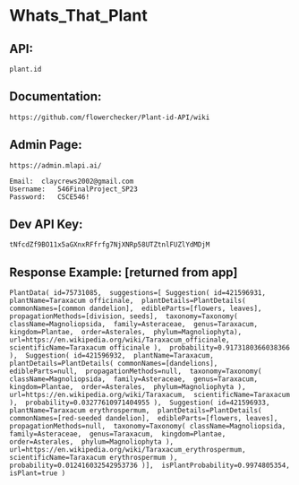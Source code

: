 # Whats_That_Plant



## API:
	plant.id

## Documentation:
	https://github.com/flowerchecker/Plant-id-API/wiki
	
## Admin Page:
	https://admin.mlapi.ai/
	
	Email: 	claycrews2002@gmail.com
	Username: 	546FinalProject_SP23
	Password: 	CSCE546!
	
## Dev API Key:
	tNfcdZf9BO11x5aGXnxRFfrfg7NjXNRp58UTZtnlFUZlYdMDjM
	
	
	
## Response Example:	[returned from app] 


`PlantData(
	id=75731085, 
	suggestions=[
		Suggestion(
			id=421596931, 
			plantName=Taraxacum officinale, 
			plantDetails=PlantDetails(
				commonNames=[common dandelion], 
				edibleParts=[flowers, leaves], 
				propagationMethods=[division, seeds], 
				taxonomy=Taxonomy(
					className=Magnoliopsida, 
					family=Asteraceae, 
					genus=Taraxacum, 
					kingdom=Plantae, 
					order=Asterales, 
					phylum=Magnoliophyta), 
				url=https://en.wikipedia.org/wiki/Taraxacum_officinale, 
				scientificName=Taraxacum officinale
			), 
			probability=0.9173180366038366
		), 
		Suggestion(
			id=421596932, 
			plantName=Taraxacum, 
			plantDetails=PlantDetails(
				commonNames=[dandelions], 
				edibleParts=null, 
				propagationMethods=null, 
				taxonomy=Taxonomy(
					className=Magnoliopsida, 
					family=Asteraceae, 
					genus=Taraxacum, 
					kingdom=Plantae, 
					order=Asterales, 
					phylum=Magnoliophyta
				), 
				url=https://en.wikipedia.org/wiki/Taraxacum, 
				scientificName=Taraxacum
			), 
			probability=0.03277610971404955
		), 
		Suggestion(
			id=421596933, 
			plantName=Taraxacum erythrospermum, 
			plantDetails=PlantDetails(
				commonNames=[red-seeded dandelion], 
				edibleParts=[flowers, leaves], 
				propagationMethods=null, 
				taxonomy=Taxonomy(
					className=Magnoliopsida, 
					family=Asteraceae, 
					genus=Taraxacum, 
					kingdom=Plantae, 
					order=Asterales, 
					phylum=Magnoliophyta
				), 
				url=https://en.wikipedia.org/wiki/Taraxacum_erythrospermum, 
				scientificName=Taraxacum erythrospermum
			), 
			probability=0.012416032542953736
		)], 
		isPlantProbability=0.9974805354, 
		isPlant=true
	)`


